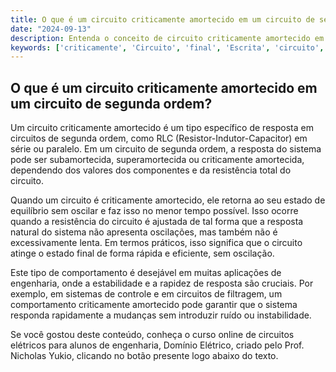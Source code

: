```yaml
---
title: O que é um circuito criticamente amortecido em um circuito de segunda ordem?
date: "2024-09-13"
description: Entenda o conceito de circuito criticamente amortecido em circuitos de segunda ordem.
keywords: ['criticamente', 'Circuito', 'final', 'Escrita', 'circuito', 'Simulação', 'segunda']
---
```


## O que é um circuito criticamente amortecido em um circuito de segunda ordem?

Um circuito criticamente amortecido é um tipo específico de resposta em circuitos de segunda ordem, como RLC (Resistor-Indutor-Capacitor) em série ou paralelo. Em um circuito de segunda ordem, a resposta do sistema pode ser subamortecida, superamortecida ou criticamente amortecida, dependendo dos valores dos componentes e da resistência total do circuito.

Quando um circuito é criticamente amortecido, ele retorna ao seu estado de equilíbrio sem oscilar e faz isso no menor tempo possível. Isso ocorre quando a resistência do circuito é ajustada de tal forma que a resposta natural do sistema não apresenta oscilações, mas também não é excessivamente lenta. Em termos práticos, isso significa que o circuito atinge o estado final de forma rápida e eficiente, sem oscilação.

Este tipo de comportamento é desejável em muitas aplicações de engenharia, onde a estabilidade e a rapidez de resposta são cruciais. Por exemplo, em sistemas de controle e em circuitos de filtragem, um comportamento criticamente amortecido pode garantir que o sistema responda rapidamente a mudanças sem introduzir ruído ou instabilidade.

Se você gostou deste conteúdo, conheça o curso online de circuitos elétricos para alunos de engenharia, Domínio Elétrico, criado pelo Prof. Nicholas Yukio, clicando no botão presente logo abaixo do texto.